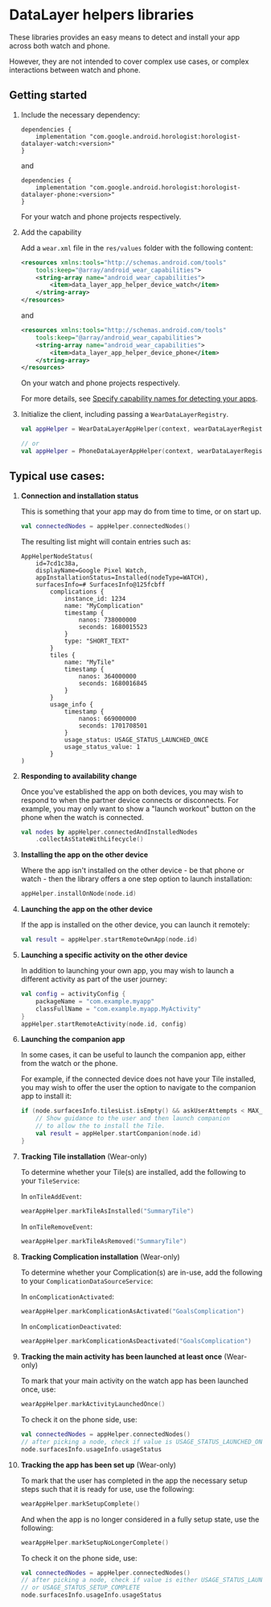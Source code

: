 # DataLayer helpers libraries

These libraries provides an easy means to detect and install your app across both watch and phone.

However, they are not intended to cover complex use cases, or complex interactions between watch and
phone.

## Getting started

1.  Include the necessary dependency:

    ```
    dependencies {
        implementation "com.google.android.horologist:horologist-datalayer-watch:<version>"
    }
    ```

    and

    ```
    dependencies {
        implementation "com.google.android.horologist:horologist-datalayer-phone:<version>"
    }
    ```

    For your watch and phone projects respectively.

1.  Add the capability

    Add a `wear.xml` file in the `res/values` folder with the following content:

    ```xml
    <resources xmlns:tools="http://schemas.android.com/tools"
        tools:keep="@array/android_wear_capabilities">
        <string-array name="android_wear_capabilities">
            <item>data_layer_app_helper_device_watch</item>
        </string-array>
    </resources>
    ```

    and

    ```xml
    <resources xmlns:tools="http://schemas.android.com/tools"
        tools:keep="@array/android_wear_capabilities">
        <string-array name="android_wear_capabilities">
            <item>data_layer_app_helper_device_phone</item>
        </string-array>
    </resources>
    ```

    On your watch and phone projects respectively.

    For more details, see
    [Specify capability names for detecting your apps](https://developer.android.com/training/wearables/apps/standalone-apps#capability-names).

1.  Initialize the client, including passing a `WearDataLayerRegistry`.

    ```kotlin
    val appHelper = WearDataLayerAppHelper(context, wearDataLayerRegistry, scope)

    // or
    val appHelper = PhoneDataLayerAppHelper(context, wearDataLayerRegistry)
    ```

## Typical use cases:

1.  **Connection and installation status**

    This is something that your app may do from time to time, or on start up.

    ```kotlin
    val connectedNodes = appHelper.connectedNodes()
    ```

    The resulting list might will contain entries such as:

    ```
    AppHelperNodeStatus(
        id=7cd1c38a,
        displayName=Google Pixel Watch,
        appInstallationStatus=Installed(nodeType=WATCH),
        surfacesInfo=# SurfacesInfo@125fcbff
            complications {
                instance_id: 1234
                name: "MyComplication"
                timestamp {
                    nanos: 738000000
                    seconds: 1680015523
                }
                type: "SHORT_TEXT"
            }
            tiles {
                name: "MyTile"
                timestamp {
                    nanos: 364000000
                    seconds: 1680016845
                }
            }
            usage_info {
                timestamp {
                    nanos: 669000000
                    seconds: 1701708501
                }
                usage_status: USAGE_STATUS_LAUNCHED_ONCE
                usage_status_value: 1
            }
    )
    ```

1.  **Responding to availability change**

    Once you've established the app on both devices, you may wish to respond to when the partner
    device connects or disconnects. For example, you may only want to show a "launch workout" button
    on the phone when the watch is connected.

    ```kotlin
    val nodes by appHelper.connectedAndInstalledNodes
        .collectAsStateWithLifecycle()
    ```

1.  **Installing the app on the other device**

    Where the app isn't installed on the other device - be that phone or watch - then the library offers
    a one step option to launch installation:

    ```kotlin
    appHelper.installOnNode(node.id)
    ```

1.  **Launching the app on the other device**

    If the app is installed on the other device, you can launch it remotely:

    ```kotlin
    val result = appHelper.startRemoteOwnApp(node.id)
    ```

1.  **Launching a specific activity on the other device**

    In addition to launching your own app, you may wish to launch a different
    activity as part of the user journey:

    ```kotlin
    val config = activityConfig { 
        packageName = "com.example.myapp"
        classFullName = "com.example.myapp.MyActivity"
    }
    appHelper.startRemoteActivity(node.id, config)
    ```

1.  **Launching the companion app**

    In some cases, it can be useful to launch the companion app, either from the watch or the phone.

    For example, if the connected device does not have your Tile installed, you may wish to offer the
    user the option to navigate to the companion app to install it:

    ```kotlin
    if (node.surfacesInfo.tilesList.isEmpty() && askUserAttempts < MAX_ATTEMPTS) {
        // Show guidance to the user and then launch companion
        // to allow the to install the Tile.
        val result = appHelper.startCompanion(node.id)
    }
    ```

1.  **Tracking Tile installation** (Wear-only)

    To determine whether your Tile(s) are installed, add the following to your `TileService`:

    In `onTileAddEvent`:

    ```kotlin
    wearAppHelper.markTileAsInstalled("SummaryTile")
    ```

    In `onTileRemoveEvent`:

    ```kotlin
    wearAppHelper.markTileAsRemoved("SummaryTile")
    ```

1.  **Tracking Complication installation** (Wear-only)

    To determine whether your Complication(s) are in-use, add the following to your `ComplicationDataSourceService`:

    In `onComplicationActivated`:

    ```kotlin
    wearAppHelper.markComplicationAsActivated("GoalsComplication")
    ```

    In `onComplicationDeactivated`:

    ```kotlin
    wearAppHelper.markComplicationAsDeactivated("GoalsComplication")
    ```

1. **Tracking the main activity has been launched at least once** (Wear-only)

   To mark that your main activity on the watch app has been launched once, use: 

    ```kotlin
    wearAppHelper.markActivityLaunchedOnce()
    ```

    To check it on the phone side, use:

    ```kotlin
    val connectedNodes = appHelper.connectedNodes()
    // after picking a node, check if value is USAGE_STATUS_LAUNCHED_ONCE:
    node.surfacesInfo.usageInfo.usageStatus
    ```

1.  **Tracking the app has been set up** (Wear-only)

    To mark that the user has completed in the app the necessary setup steps such that it is ready 
    for use, use the following:

    ```kotlin
    wearAppHelper.markSetupComplete()
    ```

    And when the app is no longer considered in a fully setup state, use the following:

    ```kotlin
    wearAppHelper.markSetupNoLongerComplete()
    ```

    To check it on the phone side, use:

    ```kotlin
    val connectedNodes = appHelper.connectedNodes()
    // after picking a node, check if value is either USAGE_STATUS_LAUNCHED_ONCE
    // or USAGE_STATUS_SETUP_COMPLETE
    node.surfacesInfo.usageInfo.usageStatus
    ```
